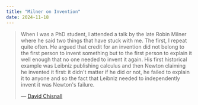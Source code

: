 ```yaml
---
title: "Milner on Invention"
date: 2024-11-18
---
```


> When I was a PhD student, I attended a talk by the late Robin Milner where he said two things that have stuck with me.
> The first, I repeat quite often.
> He argued that credit for an invention did not belong to the first person to invent something
> but to the first person to explain it well enough that no one needed to invent it again.
> His first historical example was Leibniz publishing calculus and then Newton claiming he invented it first:
> it didn't matter if he did or not,
> he failed to explain it to anyone and so the fact that Leibniz needed to independently invent it was Newton's failure.
>
> — [David Chisnall](https://mastodon.social/@david_chisnall@infosec.exchange/113503287934765521)
